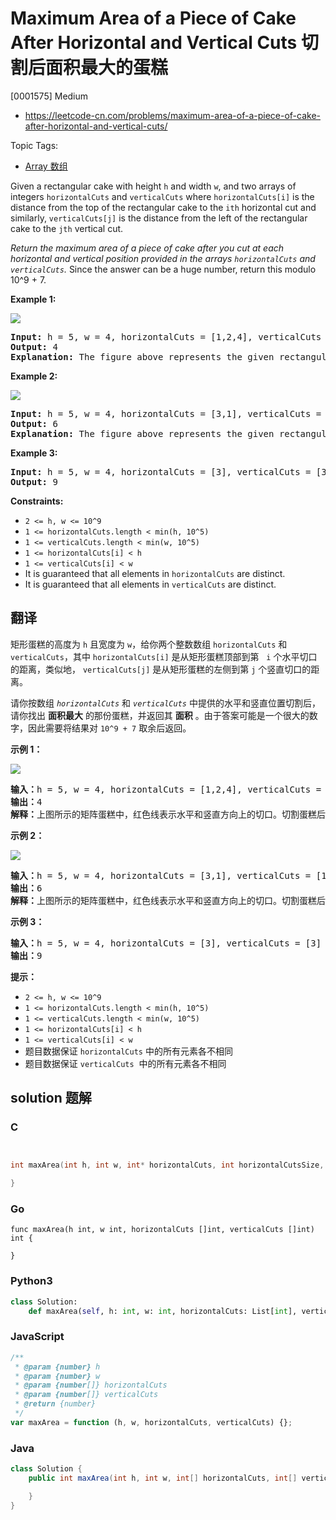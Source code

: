 # Maximum Area of a Piece of Cake After Horizontal and Vertical Cuts 切割后面积最大的蛋糕

[0001575] Medium

- https://leetcode-cn.com/problems/maximum-area-of-a-piece-of-cake-after-horizontal-and-vertical-cuts/

Topic Tags:

- [Array 数组](https://leetcode-cn.com/tag/array/)

Given a rectangular cake with height `h` and width `w`, and two arrays of integers `horizontalCuts` and `verticalCuts` where `horizontalCuts[i]` is the distance from the top of the rectangular cake to the `ith` horizontal cut and similarly, `verticalCuts[j]` is the distance from the left of the rectangular cake to the `jth` vertical cut.

_Return the maximum area of a piece of cake after you cut at each horizontal and vertical position provided in the arrays `horizontalCuts` and `verticalCuts`._ Since the answer can be a huge number, return this modulo 10^9 + 7.

**Example 1:**

![](https://assets.leetcode.com/uploads/2020/05/14/leetcode_max_area_2.png)

<pre><strong>Input:</strong> h = 5, w = 4, horizontalCuts = [1,2,4], verticalCuts = [1,3]
<strong>Output:</strong> 4 
<strong>Explanation:</strong> The figure above represents the given rectangular cake. Red lines are the horizontal and vertical cuts. After you cut the cake, the green piece of cake has the maximum area.
</pre>

**Example 2:**

**![](https://assets.leetcode.com/uploads/2020/05/14/leetcode_max_area_3.png)**

<pre><strong>Input:</strong> h = 5, w = 4, horizontalCuts = [3,1], verticalCuts = [1]
<strong>Output:</strong> 6
<strong>Explanation:</strong> The figure above represents the given rectangular cake. Red lines are the horizontal and vertical cuts. After you cut the cake, the green and yellow pieces of cake have the maximum area.
</pre>

**Example 3:**

<pre><strong>Input:</strong> h = 5, w = 4, horizontalCuts = [3], verticalCuts = [3]
<strong>Output:</strong> 9
</pre>

**Constraints:**

- `2 <= h, w <= 10^9`
- `1 <= horizontalCuts.length < min(h, 10^5)`
- `1 <= verticalCuts.length < min(w, 10^5)`
- `1 <= horizontalCuts[i] < h`
- `1 <= verticalCuts[i] < w`
- It is guaranteed that all elements in `horizontalCuts` are distinct.
- It is guaranteed that all elements in `verticalCuts` are distinct.

## 翻译

矩形蛋糕的高度为 `h` 且宽度为 `w`，给你两个整数数组 `horizontalCuts` 和 `verticalCuts`，其中 `horizontalCuts[i]` 是从矩形蛋糕顶部到第   `i` 个水平切口的距离，类似地， `verticalCuts[j]` 是从矩形蛋糕的左侧到第 `j` 个竖直切口的距离。

请你按数组 _`horizontalCuts`_ 和 _`verticalCuts`_ 中提供的水平和竖直位置切割后，请你找出 **面积最大** 的那份蛋糕，并返回其 **面积** 。由于答案可能是一个很大的数字，因此需要将结果对 `10^9 + 7` 取余后返回。

**示例 1：**

![](https://assets.leetcode-cn.com/aliyun-lc-upload/uploads/2020/05/30/leetcode_max_area_2.png)

<pre><strong>输入：</strong>h = 5, w = 4, horizontalCuts = [1,2,4], verticalCuts = [1,3]
<strong>输出：</strong>4 
<strong>解释：</strong>上图所示的矩阵蛋糕中，红色线表示水平和竖直方向上的切口。切割蛋糕后，绿色的那份蛋糕面积最大。
</pre>

**示例 2：**

**![](https://assets.leetcode-cn.com/aliyun-lc-upload/uploads/2020/05/30/leetcode_max_area_3.png)**

<pre><strong>输入：</strong>h = 5, w = 4, horizontalCuts = [3,1], verticalCuts = [1]
<strong>输出：</strong>6
<strong>解释：</strong>上图所示的矩阵蛋糕中，红色线表示水平和竖直方向上的切口。切割蛋糕后，绿色和黄色的两份蛋糕面积最大。</pre>

**示例 3：**

<pre><strong>输入：</strong>h = 5, w = 4, horizontalCuts = [3], verticalCuts = [3]
<strong>输出：</strong>9
</pre>

**提示：**

- `2 <= h, w <= 10^9`
- `1 <= horizontalCuts.length < min(h, 10^5)`
- `1 <= verticalCuts.length < min(w, 10^5)`
- `1 <= horizontalCuts[i] < h`
- `1 <= verticalCuts[i] < w`
- 题目数据保证 `horizontalCuts` 中的所有元素各不相同
- 题目数据保证 `verticalCuts`  中的所有元素各不相同

## solution 题解

### C

```c


int maxArea(int h, int w, int* horizontalCuts, int horizontalCutsSize, int* verticalCuts, int verticalCutsSize){

}
```

### Go

```golang
func maxArea(h int, w int, horizontalCuts []int, verticalCuts []int) int {

}
```

### Python3

```python
class Solution:
    def maxArea(self, h: int, w: int, horizontalCuts: List[int], verticalCuts: List[int]) -> int:
```

### JavaScript

```javascript
/**
 * @param {number} h
 * @param {number} w
 * @param {number[]} horizontalCuts
 * @param {number[]} verticalCuts
 * @return {number}
 */
var maxArea = function (h, w, horizontalCuts, verticalCuts) {};
```

### Java

```java
class Solution {
    public int maxArea(int h, int w, int[] horizontalCuts, int[] verticalCuts) {

    }
}
```
